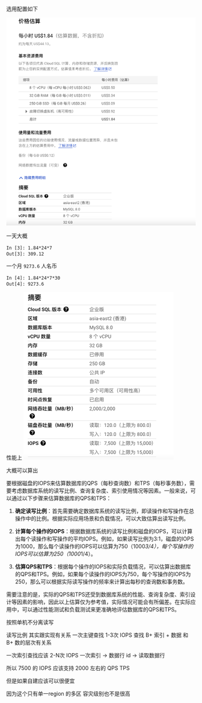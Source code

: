 
选用配置如下

![](attachments/Pasted%20image%2020240512172158.png)

一天大概 

```ipython
In [3]: 1.84*24*7
Out[3]: 309.12
```

一个月 `9273.6`  人名币

```
In [4]: 1.84*24*7*30
Out[4]: 9273.6
```

性能上
![](attachments/Pasted%20image%2020240512172349.png)

大概可以算出

要根据磁盘的IOPS来估算数据库的QPS（每秒查询数）和TPS（每秒事务数），需要考虑数据库系统的读写比例、查询复杂度、索引使用情况等因素。一般来说，可以通过以下步骤来估算数据库的QPS和TPS：

1. **确定读写比例**：首先需要确定数据库系统的读写比例，即读操作和写操作在总操作中的比例。根据实际应用场景和负载情况，可以大致估算出读写比例。

2. **计算每个操作的IOPS**：根据数据库系统的读写比例和磁盘的IOPS，可以计算出每个读操作和写操作的平均IOPS。例如，如果读写比例为3:1，磁盘的IOPS为1000，那么每个读操作的IOPS可以估算为750（1000*3/4），每个写操作的IOPS可以估算为250（1000*1/4）。

3. **估算QPS和TPS**：根据每个操作的IOPS和实际负载情况，可以估算出数据库的QPS和TPS。例如，如果每个读操作的IOPS为750，每个写操作的IOPS为250，那么可以根据实际读写操作的频率来计算出每秒的查询数和事务数。

需要注意的是，实际的QPS和TPS还受到数据库系统的性能、查询复杂度、索引设计等因素的影响，因此以上估算仅为参考值，实际情况可能会有所偏差。在实际应用中，可以通过性能测试和负载测试来更准确地评估数据库的QPS和TPS。

按照单机不分离读写

读写比例
其实跟实现有关系
一次主键查找 1-3次 IOPS
查找 B+ 索引 + 数据 和 B+ 数的层次有关系  

一次索引查找应该 2-N次 IOPS
一次索引 -> 数据行 id -> 读取数据行

所以 7500 的 IOPS 应该支持 
2000 左右的 QPS TPS

但是如果自建应该可以很便宜

因为这个只有单一region 的多区
容灾级别也不是很高

